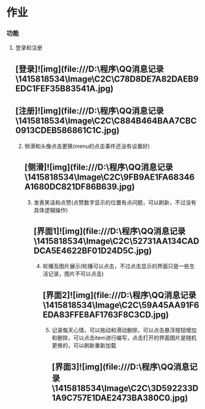 # 作业

### 功能

1. 登录和注册

   <h2 id="picture">[登录]![img](file:///D:\程序\QQ消息记录\1415818534\Image\C2C\C78D8DE7A82DAEB9EDC1FEF35B83541A.jpg)</h2>

   <h2 id="picture">[注册]![img](file:///D:\程序\QQ消息记录\1415818534\Image\C2C\C884B464BAA7CBC0913CDEB586861C1C.jpg)</h2>

   2. 侧滑和头像点击更换(menu的点击事件还没有设置好)

      <h2 id="picture">[侧滑]![img](file:///D:\程序\QQ消息记录\1415818534\Image\C2C\9FB9AE1FA68346A1680DC821DF86B639.jpg)</h2>

      3. 发表笑话和点赞(点赞数字显示的位置有点问题，可以刷新，不过没有具体逻辑操作)

         <h2 id="picture">[界面1]![img](file:///D:\程序\QQ消息记录\1415818534\Image\C2C\52731AA134CADDCA5E4622BF01D24D5C.jpg)</h2>

         4. 轮播及图片展示(轮播可以点击，不过点击显示的界面只是一些生活记录，图片不可以点击)

            <h2 id="picture">[界面2]![img](file:///D:\程序\QQ消息记录\1415818534\Image\C2C\59A45AA91F6EDA83FFE8AF1763F8C3CD.jpg)</h2>

            5. 记录每天心情，可以拖动和滑动删除，可以点击悬浮按钮增加和删除，可以点击item进行编写，点击打开的界面图片是随机更换的，可以刷新重新加载

               <h2 id="picture">[界面3]![img](file:///D:\程序\QQ消息记录\1415818534\Image\C2C\3D592233D1A9C757E1DAE2473BA380C0.jpg)</h2>